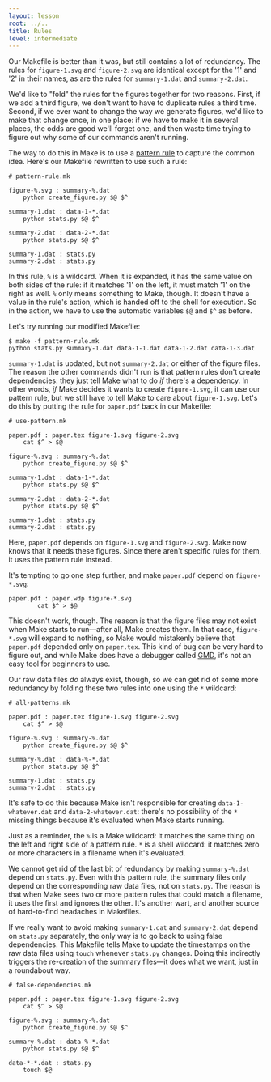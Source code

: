 ```yaml
---
layout: lesson
root: ../..
title: Rules
level: intermediate
---
```

Our Makefile is better than it was, but still contains a lot of redundancy.
The rules for `figure-1.svg` and `figure-2.svg` are identical except for the '1' and '2' in their names,
as are the rules for `summary-1.dat` and `summary-2.dat`.

We'd like to "fold" the rules for the figures together for two reasons.
First, if we add a third figure, we don't want to have to duplicate rules a third time.
Second, if we ever want to change the way we generate figures, we'd like to make that change once, in one place:
if we have to make it in several places, the odds are good we'll forget one,
and then waste time trying to figure out why some of our commands aren't running.

The way to do this in Make is to use a [pattern rule](../../gloss.html#pattern-rule) to capture the common idea.
Here's our Makefile rewritten to use such a rule:

    # pattern-rule.mk

    figure-%.svg : summary-%.dat
        python create_figure.py $@ $^

    summary-1.dat : data-1-*.dat
        python stats.py $@ $^

    summary-2.dat : data-2-*.dat
        python stats.py $@ $^

    summary-1.dat : stats.py
    summary-2.dat : stats.py

In this rule, `%` is a wildcard.
When it is expanded, it has the same value on both sides of the rule:
if it matches '1' on the left, it must match '1' on the right as well.
`%` only means something to Make, though.
It doesn't have a value in the rule's action, which is handed off to the shell for execution.
So in the action, we have to use the automatic variables `$@` and `$^` as before.

Let's try running our modified Makefile:

    $ make -f pattern-rule.mk
    python stats.py summary-1.dat data-1-1.dat data-1-2.dat data-1-3.dat

`summary-1.dat` is updated, but not `summary-2.dat` or either of the figure files.
The reason the other commands didn't run is that pattern rules don't create dependencies:
they just tell Make what to do *if* there's a dependency.
In other words, *if* Make decides it wants to create `figure-1.svg`, it can use our pattern rule,
but we still have to tell Make to care about `figure-1.svg`.
Let's do this by putting the rule for `paper.pdf` back in our Makefile:

    # use-pattern.mk

    paper.pdf : paper.tex figure-1.svg figure-2.svg
        cat $^ > $@

    figure-%.svg : summary-%.dat
        python create_figure.py $@ $^

    summary-1.dat : data-1-*.dat
        python stats.py $@ $^

    summary-2.dat : data-2-*.dat
        python stats.py $@ $^

    summary-1.dat : stats.py
    summary-2.dat : stats.py


Here, `paper.pdf` depends on `figure-1.svg` and `figure-2.svg`.
Make now knows that it needs these figures.
Since there aren't specific rules for them, it uses the pattern rule instead.

It's tempting to go one step further, and make `paper.pdf` depend on `figure-*.svg`:

    paper.pdf : paper.wdp figure-*.svg
            cat $^ > $@

This doesn't work, though.
The reason is that the figure files may not exist when Make starts to run&mdash;after all, Make creates them.
In that case, `figure-*.svg` will expand to nothing,
so Make would mistakenly believe that `paper.pdf` depended only on `paper.tex`.
This kind of bug can be very hard to figure out,
and while Make does have a debugger called [GMD](http://gmd.sourceforge.net/),
it's not an easy tool for beginners to use.

Our raw data files *do* always exist, though, so we can get rid of some more redundancy by folding these two rules into one
using the `*` wildcard:

    # all-patterns.mk

    paper.pdf : paper.tex figure-1.svg figure-2.svg
        cat $^ > $@

    figure-%.svg : summary-%.dat
        python create_figure.py $@ $^

    summary-%.dat : data-%-*.dat
        python stats.py $@ $^

    summary-1.dat : stats.py
    summary-2.dat : stats.py

It's safe to do this because Make isn't responsible for creating `data-1-whatever.dat` and `data-2-whatever.dat`:
there's no possibility of the `*` missing things because it's evaluated when Make starts running.

Just as a reminder, the `%` is a Make wildcard:
it matches the same thing on the left and right side of a pattern rule.
`*` is a shell wildcard:
it matches zero or more characters in a filename when it's evaluated.

We cannot get rid of the last bit of redundancy by making `summary-%.dat` depend on `stats.py`.
Even with this pattern rule, the summary files only depend on the corresponding raw data files, not on `stats.py`.
The reason is that when Make sees two or more pattern rules that could match a filename,
it uses the first and ignores the other.
It's another wart, and another source of hard-to-find headaches in Makefiles.

If we really want to avoid making `summary-1.dat` and `summary-2.dat` depend on `stats.py` separately,
the only way is to go back to using false dependencies.
This Makefile tells Make to update the timestamps on the raw data files using `touch` whenever `stats.py` changes.
Doing this indirectly triggers the re-creation of the summary files&mdash;it does what we want, just in a roundabout way.

    # false-dependencies.mk

    paper.pdf : paper.tex figure-1.svg figure-2.svg
        cat $^ > $@

    figure-%.svg : summary-%.dat
        python create_figure.py $@ $^

    summary-%.dat : data-%-*.dat
        python stats.py $@ $^

    data-*-*.dat : stats.py
        touch $@
